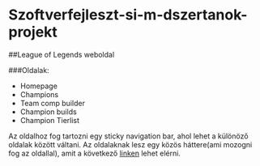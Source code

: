 # Szoftverfejleszt-si-m-dszertanok-projekt

##League of Legends weboldal

###Oldalak:
* Homepage
* Champions
* Team comp builder
* Champion builds
* Champion Tierlist

Az oldalhoz fog tartozni egy sticky navigation bar, ahol lehet a különöző oldalak között váltani.
Az oldalaknak lesz egy közös háttere(ami mozogni fog az oldallal), amit a következő [linken](https://www.guidingtech.com/wp-content/uploads/Best-League-of-Legends-Wallpapers-3_4d470f76dc99e18ad75087b1b8410ea9.jpg) lehet elérni.
